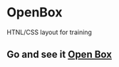# OpenBox
HTNL/CSS layout for training
## Go and see it [Open Box](https://jacygames.github.io/OpenBox/assets/)
